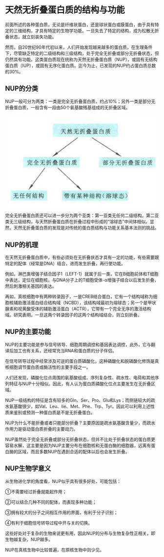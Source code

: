 # 天然无折叠蛋白质的结构与功能

前面所述的各种蛋白质，无论是纤维状蛋白，还是球状蛋白或膜蛋白，由于具有特定的三维结构，才具有特定的生物学功能。一旦失去了特定的结构，成为松散无折叠状态，就立刻丧失功能。

然而，自20世纪90年代初以来，人们开始发现越来越多的蛋白质，在生理条件下，尽管缺乏特定的二级结构和三级结构，处于完全无折叠或部分无折叠状态，但仍然具有功能。这类蛋白质现在统称为天然无折叠蛋白质（NUP），或固有无结构蛋白质（IUP），或固有无序化蛋白质。迄今为止，已发现的NUP约占蛋白质总数的30%。

## NUP的分类

NUP一般可分为两类：一类是完全无折叠蛋白质，约占10%；另外一类是部分无折叠蛋白质，一般含有一段由50个氨基酸残基组成的无折叠区域。

![](4.1.png)

完全无折叠蛋白质还可以进一步分为两个亚类：第一亚类无任何二级结构，第二亚类无三级结构，与天然折叠蛋白质在折叠过程中形成的“溶球态”中间体相似。显然，天然无折叠蛋白质的发现是对传统的蛋白质结构与功能关系基本法则的挑战。

## NUP的机理

在天然无折叠蛋白质中，有些必须处在无折叠状态才具有一定的功能，有些需要跟特定的配体（经常是DNA）结合，进而发生折叠，再行使功能。

例如，淋巴类增强子结合因子1（LEFT-1）就属于后一类，它在B细胞前体和T细胞中表达，定位在细胞核，与DNA分子上的T细胞受体-α增强子结合以后发生折叠，然后刺激相关基因的表达。

再如，真核细胞中有两种转录因子，一是CREB结合蛋白，它有一个结构域称为细胞核辅助激活蛋白结合结构域（NCBD），该结构域最初为熔球态；另一个是甲状腺素和视黄酸受体的辅助激活蛋白（ACTR），它带有一个完全无序的激活结构域。研究表明，一旦这两个转录因子的这两个结构域结合，则立刻折叠。

## NUP的主要功能

NUP的主要功能是参与信号转导、细胞周期调控和基因表达调控，此外，它与翻译后加工也有关系，还经常充当RNA和蛋白质的分子伴侣。

在信号转导过程中经常涉及可逆的蛋白质磷酸化，这种磷酸化和脱磷酸化修饰是真核细胞调节蛋白质或酶活性的主要手段之一。

人们还发现，磷酸化位点周围的氨基酸组成、序列复杂性、疏水性、电荷和其他序列特征与NUP十分相似。因此，有人认为蛋白质磷酸化位点主要发生在无折叠区域。

NUP一级结构的特征是含有较多的Gln、Ser、Pro、Glu和Lys；而侧链较大的疏水氨基酸很少，如Val、Leu、Iie、Met、Phe、Trp、Tyr。因此可以利用上述性质来鉴别或预测一种蛋白质是不是无折叠蛋白。

NUP为什么不能折叠或者只能部分折叠？主要原因是疏水氨基酸含量少，而疏水作用力是驱动蛋白质折叠的主要动力。

NUP虽然处于完全无折叠或部分无折叠状态，但并不比处于折叠状态的蛋白质更容易水解，这主要是因为NUP主要分布在细胞核和无蛋白酶的细胞器，远离有蛋白酶的区域，而且多数NUP在遇到合适的配体以后也会发生折叠。

## NUP生物学意义

从生物进化学的角度看，NUP似乎具有很多好处，可能包括：

①不需要经过折叠就能起作用；

②可以结合几种不同的配体，而表现多种功能；

③拥有较大的分子之间相互作用的界面，有利于分子识别；

④有利于细胞信号转导过程中开与关的切换。

这些好处对于复杂的生物来说更有用，因此NUP的分布与生物复杂性正相关，即生物越复杂，NUP越多。

NUP在真核生物中比较普遍，在原核生物中则少见。

